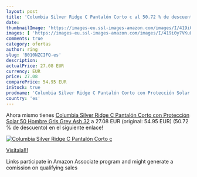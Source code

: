 ```yaml
---
layout: post
title: 'Columbia Silver Ridge C Pantalón Corto c al 50.72 % de descuento'
date: 
thumbnailImage: 'https://images-eu.ssl-images-amazon.com/images/I/419i0y7VKuL._SL200_.jpg'
images: [ 'https://images-eu.ssl-images-amazon.com/images/I/419i0y7VKuL._SL200_.jpg' ]
comments: true
category: ofertas
author: ring
slug: 'B010NZCIFQ-es'
description:
actualPrice: 27.08 EUR
currency: EUR
price: 27.08
comparePrice: 54.95 EUR
inStock: true
prodname: 'Columbia Silver Ridge C Pantalón Corto con Protección Solar 50  Hombre  Gris  Grey Ash   32'
country: 'es'
---
```


Ahora mismo tienes [Columbia Silver Ridge C Pantalón Corto con Protección Solar 50  Hombre  Gris  Grey Ash   32](https://www.amazon.es/dp/B010NZCIFQ/?tag=tolees-21) a 27.08 EUR (original: 54.95 EUR) (50.72 %  de descuento) en el siguiente enlace!

[![Columbia Silver Ridge C Pantalón Corto c](https://images-eu.ssl-images-amazon.com/images/I/419i0y7VKuL._SL200_.jpg)](https://www.amazon.es/dp/B010NZCIFQ/?tag=tolees-21)

[Visítala!!!](https://www.amazon.es/dp/B010NZCIFQ/?tag=tolees-21)

Links participate in Amazon Associate program and might generate a comission on qualifying sales
